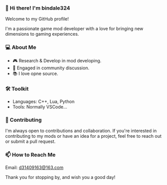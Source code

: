 <!--
**bindale324/bindale324** is a ✨ _special_ ✨ repository because its `README.md` (this file) appears on your GitHub profile.

Here are some ideas to get you started:

- 🔭 I’m currently working on ...
- 🌱 I’m currently learning ...
- 👯 I’m looking to collaborate on ...
- 🤔 I’m looking for help with ...
- 💬 Ask me about ...
- 📫 How to reach me: ...
- 😄 Pronouns: ...
- ⚡ Fun fact: ...
-->

### 👋 Hi there! I'm bindale324
Welcome to my GitHub profile! 

I'm a passionate game mod developer with a love for bringing new dimensions to gaming experiences. 

### 💻 About Me
- 🎮 Research & Develop in mod developing.
- 🌟 Engaged in community discussion.
- 📚 I love opne source.


### 🛠️ Toolkit
- Languages: C++, Lua, Python
- Tools: Normally VSCode...

<!-- 
🚀 My Projects
[Project Name] - [Brief description of the project]
[Another Project] - [Brief description of another project]
More to explore in my repositories! 
-->

### 🤝 Contributing
I'm always open to contributions and collaboration. If you're interested in contributing to my mods or have an idea for a project, feel free to reach out or submit a pull request.

### 📫 How to Reach Me
Email: d31409163@163.com

Thank you for stopping by, and wish you a good day!

